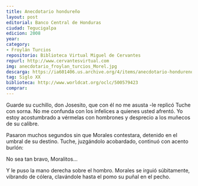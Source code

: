 ```yaml
---
title: Anecdotario hondureño
layout: post
editorial: Banco Central de Honduras
ciudad: Tegucigalpa
edicion: 2008
year: 
category: 
- Froylán Turcios
repositorio: Biblioteca Virtual Miguel de Cervantes
repurl: http://www.cervantesvirtual.com
img: anecdotario_froylan_turcios_Morel.jpg
descarga: https://ia601406.us.archive.org/4/items/anecdotario-hondureno/Anecdotario-hondure%C3%B1o.pdf
tag: Siglo XX
biblioteca: http://www.worldcat.org/oclc/500579423
comprar:
---
```

Guarde su cuchillo, don Josesito, que con él no me asusta -le replicó Tuche con sorna. No me confunda con los infelices a quienes usted afrentó. Yo estoy acostumbrado a vérmelas con hombrones y desprecio a los muñecos de su calibre. 
	
Pasaron muchos segundos sin que Morales contestara, detenido en el umbral de su destino. Tuche, juzgándolo acobardado, continuó con acento burlón: 
	
No sea tan bravo, Moralitos...
	
Y le puso la mano derecha sobre el hombro. Morales se irguió súbitamente, vibrando de cólera, clavándole hasta el pomo su puñal en el pecho.
